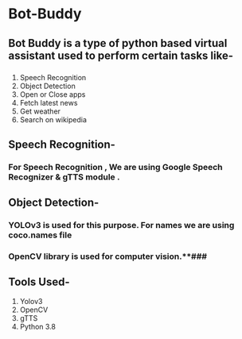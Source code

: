 # Bot-Buddy

## Bot Buddy is a type of python based virtual assistant used to perform certain tasks like-
###
1. Speech Recognition
2. Object Detection
3. Open or Close apps
4. Fetch latest news
5. Get weather
6. Search on wikipedia
###

## Speech Recognition-
###  For Speech Recognition , We are using  Google Speech Recognizer & gTTS module .

## Object Detection-
###  YOLOv3 is used for this purpose. For names we are using coco.names file
###  OpenCV library is used for computer vision.**###

## Tools Used-
1. Yolov3
2. OpenCV
3. gTTS
4. Python 3.8
